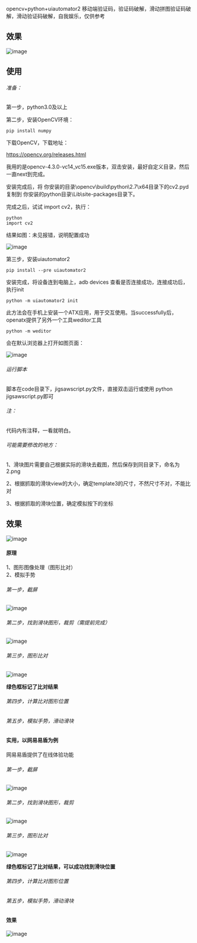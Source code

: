 opencv+python+uiautomator2 移动端验证码，验证码破解，滑动拼图验证码破解，滑动验证码破解，自我娱乐，仅供参考

## 效果

![image](image/2.gif)

## 使用

###### 准备：

第一步，python3.0及以上

第二步，安装OpenCV环境：

```
pip install numpy
```

下载OpenCV，下载地址：

https://opencv.org/releases.html

我用的是opencv-4.3.0-vc14_vc15.exe版本，双击安装，最好自定义目录，然后一直next到完成。

安装完成后，将 你安装的目录\opencv\build\python\2.7\x64目录下的cv2.pyd复制到 你安装的python目录\Lib\site-packages目录下。

完成之后，试试 import cv2，执行：

```
python
import cv2
```

结果如图：未见报错，说明配置成功

![image](image/20200612115040.png)

第三步，安装uiautomator2

```
pip install --pre uiautomator2
```

安装完成，将设备连到电脑上，adb devices 查看是否连接成功，连接成功后，执行init

```
python -m uiautomator2 init
```

此方法会在手机上安装一个ATX应用，用于交互使用。当successfully后，openatx提供了另外一个工具weditor工具

```
python -m weditor
```

会在默认浏览器上打开如图页面：

![image](image/20200612133645.png)

###### 运行脚本

脚本在code目录下，jigsawscript.py文件，直接双击运行或使用 python jigsawscript.py即可

###### 注：

代码内有注释，一看就明白。

###### 可能需要修改的地方：

1、滑块图片需要自己根据实际的滑块去截图，然后保存到同目录下，命名为2.png

2、根据抓取的滑块view的大小，确定template3的尺寸，不然尺寸不对，不能比对

3、根据抓取的滑块位置，确定模拟按下的坐标

##  效果

![image](image/1.gif)

#### 原理
1、图形图像处理（图形比对）  
2、模拟手势

###### 第一步，截屏  

![image](image/1.png)

###### 第二步，找到滑块图形，裁剪（需提前完成）  

![image](image/2.png)

###### 第三步，图形比对  

![image](image/3.png)

**绿色框标记了比对结果**  

###### 第四步，计算比对图形位置  

###### 第五步，模拟手势，滑动滑块  


#### 实用，以网易易盾为例
网易易盾提供了在线体验功能  

###### 第一步，截屏  

![image](image/4.png)

###### 第二步，找到滑块图形，裁剪  

![image](image/5.png)

###### 第三步，图形比对  

![image](image/6.png)

**绿色框标记了比对结果，可以成功找到滑块位置**

###### 第四步，计算比对图形位置  

###### 第五步，模拟手势，滑动滑块 

#### 效果
![image](image/2.gif)
